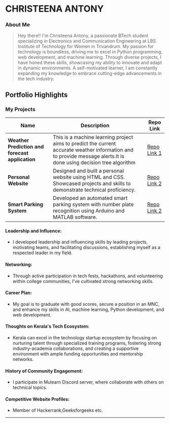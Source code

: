 # CHRISTEENA ANTONY

### About Me

> Hey there!! I'm Christeena Antony, a passionate BTech student specializing in Electronics and Communication Engineering at LBS Institute of Technology for Women in Trivandrum. My passion for technology is boundless, driving me to excel in Python programming, web development, and machine learning. Through diverse projects, I have honed these skills, showcasing my ability to innovate and adapt in dynamic environments. A self-motivated learner, I am constantly expanding my knowledge to embrace cutting-edge advancements in the tech industry.


## Portfolio Highlights

### My Projects

| Name                | Description                                                               |              | Repo Link                                                      |
|---------------------|---------------------------------------------------------------------------|------------------------------------------|----------------------------------------------------------------|
| **Weather Prediction and forecast application**  | This is a machine learning project aims to predict the current accurate weather information and to provide message alerts.It is done using decision tree algorithm                                              |     | [Repo Link 1](https://github.com/christeenaantony666/weatherprediction)             |
| **Personal Website**  | Designed and built a personal website using HTML and CSS. Showcased projects and skills to demonstrate technical proficiency.                                              |   | [Repo Link 2](https://github.com/christeenaantony666/chrisportfolio)         
| **Smart Parking System**  | Developed an automated smart parking system with number plate recognition using Arduino and MATLAB software.                                             |     | [Repo Link 2](https://github.com/christeenaantony666/Automated-Car-Parking-system)        |

#### Leadership and Influence:

- I developed leadership and influencing skills by leading projects, motivating teams, and facilitating discussions, establishing myself as a respected leader in my field.
#### Networking:

- Through active participation in tech fests, hackathons, and volunteering within college communities, I've cultivated strong networking skills.
#### Career Plan:

- My goal is to graduate with good scores, secure a position in an MNC, and enhance my skills in AI, machine learning, Python development, and web development.
  
#### Thoughts on Kerala's Tech Ecosystem:

- Kerala can excel in the technology startup ecosystem by focusing on nurturing talent through specialized training programs, fostering strong industry-academia collaborations, and creating a supportive environment with ample funding opportunities and mentorship networks.


#### History of Community Engagement:

- I participate in Mulearn Discord server, where collaborate with others on technical topics.



#### Competitive Website Profiles:

- Member of Hackerrank,Geeksforgeeks etc.


---

